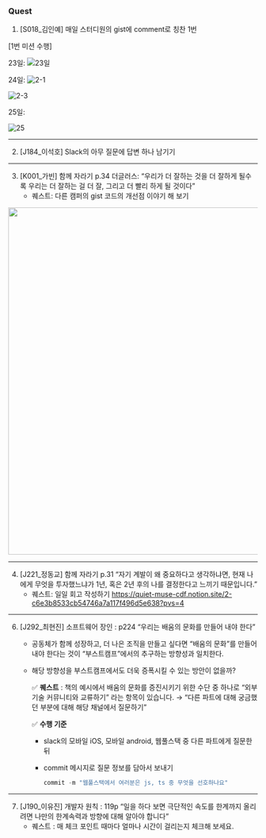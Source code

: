### Quest

1. [S018_김인예] 매일 스터디원의 gist에 comment로 칭찬 1번

[1번 미션 수행]

23일:
![23일](https://github.com/user-attachments/assets/a7c854f0-dd1f-4470-8fa0-c7105d225733)

24일:
![2-1](https://github.com/user-attachments/assets/54cfec65-cc82-48b4-8341-3fe7930155cc)

![2-3](https://github.com/user-attachments/assets/77240fdc-80e9-4ea7-ae87-d2ce0e1c4b6a)


25일:

![25](https://github.com/user-attachments/assets/384e75c5-e2d8-42a1-a75e-18c764a86602)


-----

2. [J184_이석호] Slack의 아무 질문에 답변 하나 남기기

-----

3. [K001_가빈] 함께 자라기 p.34 더글러스: “우리가 더 잘하는 것을 더 잘하게 될수록 우리는 더 잘하는 걸 더 잘, 그리고 더 빨리 하게 될 것이다”
    - 퀘스트: 다른 캠퍼의 gist 코드의 개선점 이야기  해 보기
   
  <img src = "https://www.notion.so/image/https%3A%2F%2Fprod-files-secure.s3.us-west-2.amazonaws.com%2Ff48aa255-f993-41b0-8504-7fbd89fed64c%2Fc4610504-4b42-493f-8ea2-b38f6ede93f4%2F%25E1%2584%2589%25E1%2585%25B3%25E1%2584%258F%25E1%2585%25B3%25E1%2584%2585%25E1%2585%25B5%25E1%2586%25AB%25E1%2584%2589%25E1%2585%25A3%25E1%2586%25BA_2024-07-24_%25E1%2584%258B%25E1%2585%25A9%25E1%2584%2592%25E1%2585%25AE_12.05.28.png?table=block&id=997314f3-30d4-4dfc-aef8-452e796932e2&spaceId=f48aa255-f993-41b0-8504-7fbd89fed64c&width=2000&userId=f283b9d9-2b55-46d4-83e3-b1221500fb47&cache=v2" width = "700">

-----

4. [J221_정동교] 함께 자라기 p.31 “자기 계발이 왜 중요하다고 생각하냐면, 현재 나에게 무엇을 투자했느냐가 1년, 혹은 2년 후의 나를 결정한다고 느끼기 때문입니다.”
    - 퀘스트: 일일 회고 작성하기
      https://quiet-muse-cdf.notion.site/2-c6e3b8533cb54746a7a117f496d5e638?pvs=4
-----
      
6. [J292_최현진] 소프트웨어 장인 : p224 “우리는 배움의 문화를 만들어 내야 한다”
    - 공동체가 함께 성장하고, 더 나은 조직을 만들고 싶다면 “배움의 문화”를 만들어 내야 한다는 것이 “부스트캠프”에서의 추구하는 방향성과 일치한다.
    - 해당 방향성을 부스트캠프에서도 더욱 증폭시킬 수 있는 방안이 없을까?
        
        ✅ **퀘스트** :  책의 예시에서 배움의 문화를 증진시키기 위한 수단 중 하나로 “외부 기술 커뮤니티와 교류하기” 라는 항목이 있습니다. → “다른 파트에 대해 궁금했던 부분에 대해 해당 채널에서 질문하기”
        
        ✅ **수행 기준**
        
        - slack의 모바일 iOS, 모바일 android, 웹풀스택 중 다른 파트에게 질문한 뒤
        - commit 메시지로 질문 정보를 담아서 보내기
            
            ```swift
            commit -m "웹풀스택에서 여러분은 js, ts 중 무엇을 선호하나요" 
            ```
-----            

7. [J190_이유진] 개발자 원칙 : 119p “일을 하다 보면 극단적인 속도를 한계까지 올리려면 나만의 한계속력과 방향에 대해 알아야 합니다”
    - 퀘스트 : 매 체크 포인트 때마다 얼마나 시간이 걸리는지 체크해 보세요.
